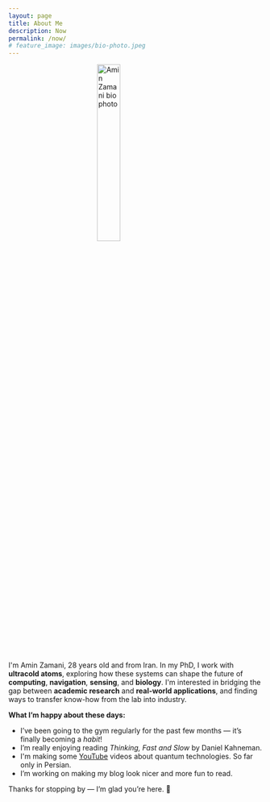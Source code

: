 ```yaml
---
layout: page
title: About Me
description: Now
permalink: /now/
# feature_image: images/bio-photo.jpeg
---
```


<img src="{{ '/images/bio-photo.jpeg' | relative_url }}" alt="Amin Zamani bio photo" style="width:30%; display:block; margin:0 auto;">

I'm Amin Zamani, 28 years old and from Iran. In my PhD, I work with **ultracold atoms**, exploring how these systems can shape the future of **computing**, **navigation**, **sensing**, and **biology**. I'm interested in bridging the gap between **academic research** and **real-world applications**, and finding ways to transfer know-how from the lab into industry.

**What I’m happy about these days:**
  * I’ve been going to the gym regularly for the past few months — it’s finally becoming a *habit*!
  * I’m really enjoying reading *Thinking, Fast and Slow* by Daniel Kahneman.
  * I'm making some [YouTube](http://www.youtube.com/@amin_zamani) videos about quantum technologies. So far only in Persian.
  * I’m working on making my blog look nicer and more fun to read.


Thanks for stopping by — I’m glad you’re here. 🌱